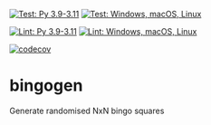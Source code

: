 [![Test: Py 3.9-3.11](https://github.com/fcooper8472/bingogen/actions/workflows/test-python.yml/badge.svg)](https://github.com/fcooper8472/bingogen/actions/workflows/test-python.yml)
[![Test: Windows, macOS, Linux](https://github.com/fcooper8472/bingogen/actions/workflows/test-os.yml/badge.svg)](https://github.com/fcooper8472/bingogen/actions/workflows/test-os.yml)

[![Lint: Py 3.9-3.11](https://github.com/fcooper8472/bingogen/actions/workflows/lint-python.yml/badge.svg)](https://github.com/fcooper8472/bingogen/actions/workflows/lint-python.yml)
[![Lint: Windows, macOS, Linux](https://github.com/fcooper8472/bingogen/actions/workflows/lint-os.yml/badge.svg)](https://github.com/fcooper8472/bingogen/actions/workflows/lint-os.yml)

[![codecov](https://codecov.io/github/fcooper8472/bingogen/branch/main/graph/badge.svg?token=ZABB16ZGE9)](https://codecov.io/github/fcooper8472/bingogen)

# bingogen

Generate randomised NxN bingo squares
